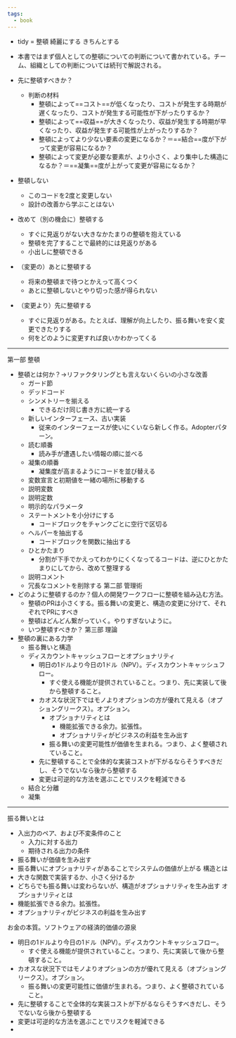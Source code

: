 ```yaml
---
tags:
  - book
---
```

- tidy = 整頓 綺麗にする きちんとする
- 本書ではまず個人としての整頓についての判断について書かれている。チーム、組織としての判断については続刊で解説される。
- 先に整頓すべきか？
	- 判断の材料
		- 整頓によって==コスト==が低くなったり、コストが発生する時期が遅くなったり、コストが発生する可能性が下がったりするか？
		- 整頓によって==収益==が大きくなったり、収益が発生する時期が早くなったり、収益が発生する可能性が上がったりするか？
		- 整頓によってより少ない要素の変更になるか？＝==結合==度が下がって変更が容易になるか？
		- 整頓によって変更が必要な要素が、より小さく、より集中した構造になるか？＝==凝集==度が上がって変更が容易になるか？

- 整頓しない
	- このコードを2度と変更しない
	- 設計の改善から学ぶことはない
- 改めて（別の機会に）整頓する
	- すぐに見返りがない大きなかたまりの整頓を抱えている
	- 整頓を完了することで最終的には見返りがある
	- 小出しに整頓できる
- （変更の）あとに整頓する
	- 将来の整頓まで待つとかえって高くつく
	- あとに整頓しないとやり切った感が得られない
- （変更より）先に整頓する
	- すぐに見返りがある。たとえば、理解が向上したり、振る舞いを安く変更できたりする
	- 何をどのように変更すれば良いかわかってくる
---
第一部 整頓
- 整頓とは何か？→リファクタリングとも言えないくらいの小さな改善
	- ガード節
	- デッドコード
	- シンメトリーを揃える
		- できるだけ同じ書き方に統一する
	- 新しいインターフェース、古い実装
		- 従来のインターフェースが使いにくいなら新しく作る。Adopterパターン。
	- 読む順番
		- 読み手が遭遇したい情報の順に並べる
	- 凝集の順番
		- 凝集度が高まるようにコードを並び替える
	- 変数宣言と初期値を一緒の場所に移動する
	- 説明変数
	- 説明定数
	- 明示的なパラメータ
	- ステートメントを小分けにする
		- コードブロックをチャンクごとに空行で区切る
	- ヘルパーを抽出する
		- コードブロックを関数に抽出する
	- ひとかたまり
		- 分割が下手でかえってわかりにくくなってるコードは、逆にひとかたまりにしてから、改めて整理する
	- 説明コメント
	- 冗長なコメントを削除する
第二部 管理術
- どのように整頓するのか？個人の開発ワークフローに整頓を組み込む方法。
	- 整頓のPRは小さくする。振る舞いの変更と、構造の変更に分けて、それぞれでPRにすべき
	- 整頓はどんどん繋がっていく。やりすぎないように。
	- いつ整頓すべきか？
第三部 理論
- 整頓の裏にある力学
	- 振る舞いと構造
	- ディスカウントキャッシュフローとオプショナリティ
		- 明日の1ドルより今日の1ドル（NPV）。ディスカウントキャッシュフロー。
			- すぐ使える機能が提供されていること。つまり、先に実装して後から整頓すること。
		- カオスな状況下ではモノよりオプションの方が優れて見える（オプショングリークス）。オプション。
			- オプショナリティとは
				- 機能拡張できる余力。拡張性。
				- オプショナリティがビジネスの利益を生み出す
			- 振る舞いの変更可能性が価値を生まれる。つまり、よく整頓されていること。
		- 先に整頓することで全体的な実装コストが下がるならそうすべきだし、そうでないなら後から整頓する
		- 変更は可逆的な方法を選ぶことでリスクを軽減できる
	- 結合と分離
	- 凝集


---
振る舞いとは
- 入出力のペア、および不変条件のこと
	- 入力に対する出力
	- 期待される出力の条件
- 振る舞いが価値を生み出す
- 振る舞いにオプショナリティがあることでシステムの価値が上がる
構造とは
- 大きな関数で実装するか、小さく分けるか
- どちらでも振る舞いは変わらないが、構造がオプショナリティを生み出す
オプショナリティとは
- 機能拡張できる余力。拡張性。
- オプショナリティがビジネスの利益を生み出す

お金の本質。ソフトウェアの経済的価値の源泉
- 明日の1ドルより今日の1ドル（NPV）。ディスカウントキャッシュフロー。
	- すぐ使える機能が提供されていること。つまり、先に実装して後から整頓すること。
- カオスな状況下ではモノよりオプションの方が優れて見える（オプショングリークス）。オプション。
	- 振る舞いの変更可能性に価値が生まれる。つまり、よく整頓されていること。
- 先に整頓することで全体的な実装コストが下がるならそうすべきだし、そうでないなら後から整頓する
- 変更は可逆的な方法を選ぶことでリスクを軽減できる
- 